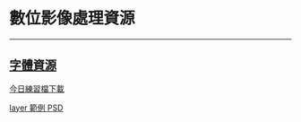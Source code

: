 # 數位影像處理資源
---
## [字體資源](font-resources.md)

<a href="https://dip.project.solmag.tw/i/NEW_JEANS_GROUP_01_WORKING_16-9.webp" download>今日練習檔下載</a>

<a href="https://dip.project.solmag.tw/layer.psd" download>layer 範例 PSD</a>
